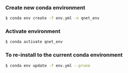### Create new conda environment

```bash
$ conda env create -f env.yml -n qnet_env
```

### Activate environment

```bash
$ conda activate qnet_env
```

### To re-install to the current conda environment

```bash
$ conda env update -f env.yml --prune
```
